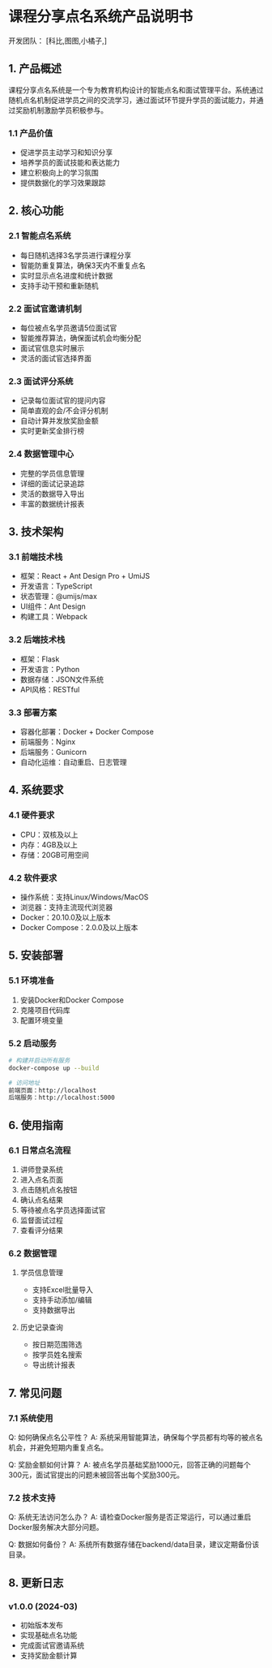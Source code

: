 # 课程分享点名系统产品说明书

开发团队：
[科比,图图,小橘子,]

## 1. 产品概述

课程分享点名系统是一个专为教育机构设计的智能点名和面试管理平台。系统通过随机点名机制促进学员之间的交流学习，通过面试环节提升学员的面试能力，并通过奖励机制激励学员积极参与。

### 1.1 产品价值
- 促进学员主动学习和知识分享
- 培养学员的面试技能和表达能力
- 建立积极向上的学习氛围
- 提供数据化的学习效果跟踪

## 2. 核心功能

### 2.1 智能点名系统
- 每日随机选择3名学员进行课程分享
- 智能防重复算法，确保3天内不重复点名
- 实时显示点名进度和统计数据
- 支持手动干预和重新随机

### 2.2 面试官邀请机制
- 每位被点名学员邀请5位面试官
- 智能推荐算法，确保面试机会均衡分配
- 面试官信息实时展示
- 灵活的面试官选择界面

### 2.3 面试评分系统
- 记录每位面试官的提问内容
- 简单直观的会/不会评分机制
- 自动计算并发放奖励金额
- 实时更新奖金排行榜

### 2.4 数据管理中心
- 完整的学员信息管理
- 详细的面试记录追踪
- 灵活的数据导入导出
- 丰富的数据统计报表

## 3. 技术架构

### 3.1 前端技术栈
- 框架：React + Ant Design Pro + UmiJS
- 开发语言：TypeScript
- 状态管理：@umijs/max
- UI组件：Ant Design
- 构建工具：Webpack

### 3.2 后端技术栈
- 框架：Flask
- 开发语言：Python
- 数据存储：JSON文件系统
- API风格：RESTful

### 3.3 部署方案
- 容器化部署：Docker + Docker Compose
- 前端服务：Nginx
- 后端服务：Gunicorn
- 自动化运维：自动重启、日志管理

## 4. 系统要求

### 4.1 硬件要求
- CPU：双核及以上
- 内存：4GB及以上
- 存储：20GB可用空间

### 4.2 软件要求
- 操作系统：支持Linux/Windows/MacOS
- 浏览器：支持主流现代浏览器
- Docker：20.10.0及以上版本
- Docker Compose：2.0.0及以上版本

## 5. 安装部署

### 5.1 环境准备
1. 安装Docker和Docker Compose
2. 克隆项目代码库
3. 配置环境变量

### 5.2 启动服务
```bash
# 构建并启动所有服务
docker-compose up --build

# 访问地址
前端页面：http://localhost
后端服务：http://localhost:5000
```

## 6. 使用指南

### 6.1 日常点名流程
1. 讲师登录系统
2. 进入点名页面
3. 点击随机点名按钮
4. 确认点名结果
5. 等待被点名学员选择面试官
6. 监督面试过程
7. 查看评分结果

### 6.2 数据管理
1. 学员信息管理
   - 支持Excel批量导入
   - 支持手动添加/编辑
   - 支持数据导出

2. 历史记录查询
   - 按日期范围筛选
   - 按学员姓名搜索
   - 导出统计报表

## 7. 常见问题

### 7.1 系统使用
Q: 如何确保点名公平性？
A: 系统采用智能算法，确保每个学员都有均等的被点名机会，并避免短期内重复点名。

Q: 奖励金额如何计算？
A: 被点名学员基础奖励1000元，回答正确的问题每个300元，面试官提出的问题未被回答出每个奖励300元。

### 7.2 技术支持
Q: 系统无法访问怎么办？
A: 请检查Docker服务是否正常运行，可以通过重启Docker服务解决大部分问题。

Q: 数据如何备份？
A: 系统所有数据存储在backend/data目录，建议定期备份该目录。

## 8. 更新日志

### v1.0.0 (2024-03)
- 初始版本发布
- 实现基础点名功能
- 完成面试官邀请系统
- 支持奖励金额计算
